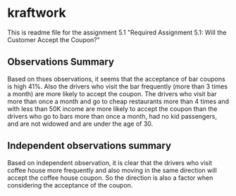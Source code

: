 # kraftwork
This is readme file for the assignment 5.1 "Required Assignment 5.1: Will the Customer Accept the Coupon?"
## Observations Summary
Based on thses observations, it seems that the acceptance of bar coupons is high 41%. Also the drivers who visit the bar frequently (more than 3 times a month) are more likely to accept the coupon. The drivers who visit bar more than once a month and go to cheap restaurants more than 4 times and with less than 50K income are more likely to accept the coupon than the drivers who go to bars more than once a month, had no kid passengers, and are not widowed and are under the age of 30.

## Independent observations summary 

Based on independent observation, it is clear that the drivers who visit coffee house more frequently and also moving in the same direction will accept the coffee house coupon. So the direction is also a factor when considering the acceptance of the coupon. 

